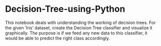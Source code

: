 # Decision-Tree-using-Python
This notebook deals with understanding the working of decision trees. For the given ‘Iris’ dataset, create the Decision Tree classifier and visualize it graphically. The purpose is if we feed any new data to this classifier, it would be able to predict the right class accordingly.
